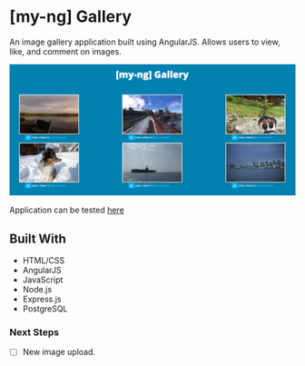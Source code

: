 # [my-ng] Gallery

An image gallery application built using AngularJS. Allows users to view, like, and comment on images.

![screenshot](images/ngapp.png)

Application can be tested [here](https://damp-sierra-70974.herokuapp.com/)

## Built With

 - HTML/CSS
 - AngularJS
 - JavaScript
 - Node.js
 - Express.js
 - PostgreSQL

### Next Steps

- [ ] New image upload.
